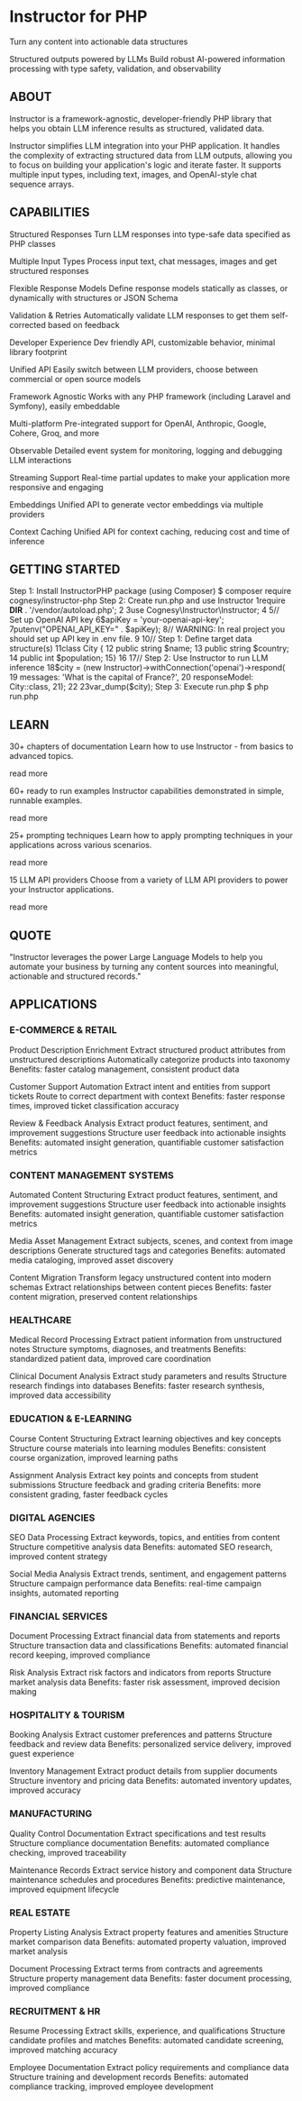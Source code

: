 # Instructor for PHP

Turn any content into actionable data structures

Structured outputs powered by LLMs
Build robust AI-powered information processing with type safety, validation, and observability

## ABOUT
Instructor is a framework-agnostic, developer-friendly PHP library that helps you obtain LLM inference results as structured, validated data.

Instructor simplifies LLM integration into your PHP application. It handles the complexity of extracting structured data from LLM outputs, allowing you to focus on building your application's logic and iterate faster. It supports multiple input types, including text, images, and OpenAI-style chat sequence arrays.

## CAPABILITIES

Structured Responses
Turn LLM responses into type-safe data specified as PHP classes

Multiple Input Types
Process input text, chat messages, images and get structured responses

Flexible Response Models
Define response models statically as classes, or dynamically with structures or JSON Schema

Validation & Retries
Automatically validate LLM responses to get them self-corrected based on feedback

Developer Experience
Dev friendly API, customizable behavior, minimal library footprint

Unified API
Easily switch between LLM providers, choose between commercial or open source models

Framework Agnostic
Works with any PHP framework (including Laravel and Symfony), easily embeddable

Multi-platform
Pre-integrated support for OpenAI, Anthropic, Google, Cohere, Groq, and more

Observable
Detailed event system for monitoring, logging and debugging LLM interactions

Streaming Support
Real-time partial updates to make your application more responsive and engaging

Embeddings
Unified API to generate vector embeddings via multiple providers

Context Caching
Unified API for context caching, reducing cost and time of inference

## GETTING STARTED

Step 1: Install InstructorPHP package (using Composer)
$ composer require cognesy/instructor-php
Step 2: Create run.php and use Instructor
1require __DIR__ . '/vendor/autoload.php';
2
3use Cognesy\Instructor\Instructor;
4
5// Set up OpenAI API key
6$apiKey = 'your-openai-api-key';
7putenv("OPENAI_API_KEY=" . $apiKey);
8// WARNING: In real project you should set up API key in .env file.
9
10// Step 1: Define target data structure(s)
11class City {
12 public string $name;
13 public string $country;
14 public int $population;
15}
16
17// Step 2: Use Instructor to run LLM inference
18$city = (new Instructor)->withConnection('openai')->respond(
19 messages: 'What is the capital of France?',
20 responseModel: City::class,
21);
22
23var_dump($city);
Step 3: Execute run.php
$ php run.php

## LEARN
30+
chapters of documentation
Learn how to use Instructor - from basics to advanced topics.

read more

60+
ready to run examples
Instructor capabilities demonstrated in simple, runnable examples.

read more

25+
prompting techniques
Learn how to apply prompting techniques in your applications across various scenarios.

read more

15
LLM API providers
Choose from a variety of LLM API providers to power your Instructor applications.

read more

## QUOTE

"Instructor leverages the power Large Language Models to help you automate your business by turning any content sources into meaningful, actionable and structured records."

## APPLICATIONS

### E-COMMERCE & RETAIL

Product Description Enrichment
Extract structured product attributes from unstructured descriptions
Automatically categorize products into taxonomy
Benefits: faster catalog management, consistent product data

Customer Support Automation
Extract intent and entities from support tickets
Route to correct department with context
Benefits: faster response times, improved ticket classification accuracy

Review & Feedback Analysis
Extract product features, sentiment, and improvement suggestions
Structure user feedback into actionable insights
Benefits: automated insight generation, quantifiable customer satisfaction metrics

### CONTENT MANAGEMENT SYSTEMS

Automated Content Structuring
Extract product features, sentiment, and improvement suggestions
Structure user feedback into actionable insights
Benefits: automated insight generation, quantifiable customer satisfaction metrics

Media Asset Management
Extract subjects, scenes, and context from image descriptions
Generate structured tags and categories
Benefits: automated media cataloging, improved asset discovery

Content Migration
Transform legacy unstructured content into modern schemas
Extract relationships between content pieces
Benefits: faster content migration, preserved content relationships

### HEALTHCARE

Medical Record Processing
Extract patient information from unstructured notes
Structure symptoms, diagnoses, and treatments
Benefits: standardized patient data, improved care coordination

Clinical Document Analysis
Extract study parameters and results
Structure research findings into databases
Benefits: faster research synthesis, improved data accessibility

### EDUCATION & E-LEARNING

Course Content Structuring
Extract learning objectives and key concepts
Structure course materials into learning modules
Benefits: consistent course organization, improved learning paths

Assignment Analysis
Extract key points and concepts from student submissions
Structure feedback and grading criteria
Benefits: more consistent grading, faster feedback cycles

### DIGITAL AGENCIES

SEO Data Processing
Extract keywords, topics, and entities from content
Structure competitive analysis data
Benefits: automated SEO research, improved content strategy

Social Media Analysis
Extract trends, sentiment, and engagement patterns
Structure campaign performance data
Benefits: real-time campaign insights, automated reporting

### FINANCIAL SERVICES

Document Processing
Extract financial data from statements and reports
Structure transaction data and classifications
Benefits: automated financial record keeping, improved compliance

Risk Analysis
Extract risk factors and indicators from reports
Structure market analysis data
Benefits: faster risk assessment, improved decision making

### HOSPITALITY & TOURISM

Booking Analysis
Extract customer preferences and patterns
Structure feedback and review data
Benefits: personalized service delivery, improved guest experience

Inventory Management
Extract product details from supplier documents
Structure inventory and pricing data
Benefits: automated inventory updates, improved accuracy

### MANUFACTURING

Quality Control Documentation
Extract specifications and test results
Structure compliance documentation
Benefits: automated compliance checking, improved traceability

Maintenance Records
Extract service history and component data
Structure maintenance schedules and procedures
Benefits: predictive maintenance, improved equipment lifecycle

### REAL ESTATE

Property Listing Analysis
Extract property features and amenities
Structure market comparison data
Benefits: automated property valuation, improved market analysis

Document Processing
Extract terms from contracts and agreements
Structure property management data
Benefits: faster document processing, improved compliance

### RECRUITMENT & HR

Resume Processing
Extract skills, experience, and qualifications
Structure candidate profiles and matches
Benefits: automated candidate screening, improved matching accuracy

Employee Documentation
Extract policy requirements and compliance data
Structure training and development records
Benefits: automated compliance tracking, improved employee development
